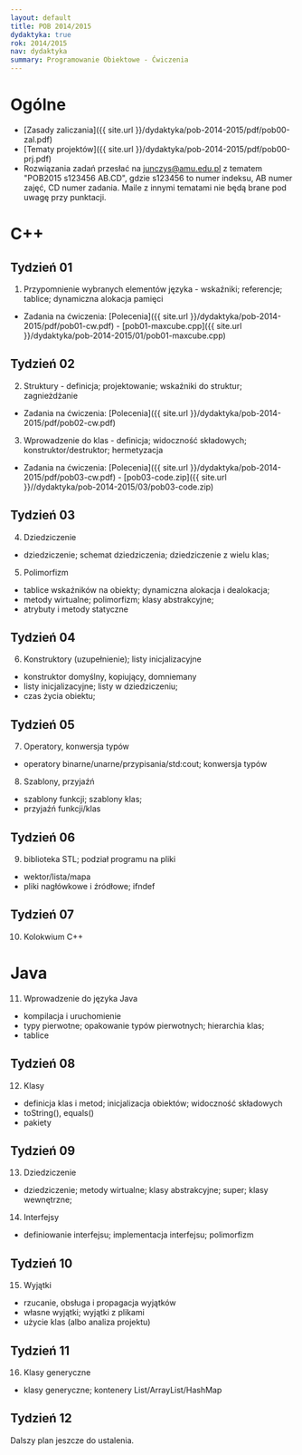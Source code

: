 ```yaml
---
layout: default
title: POB 2014/2015
dydaktyka: true
rok: 2014/2015
nav: dydaktyka
summary: Programowanie Obiektowe - Ćwiczenia
---
```


Ogólne
======
* [Zasady zaliczania]({{ site.url }}/dydaktyka/pob-2014-2015/pdf/pob00-zal.pdf)
* [Tematy projektów]({{ site.url }}/dydaktyka/pob-2014-2015/pdf/pob00-prj.pdf)
* Rozwiązania zadań przesłać na [junczys@amu.edu.pl](mailto:junczys@amu.edu.pl) z tematem "POB2015 s123456 AB.CD", gdzie s123456 to numer indeksu, AB numer zajęć, CD numer zadania. Maile z innymi tematami nie będą brane pod uwagę przy punktacji.

C++
===

Tydzień 01
------

1. Przypomnienie wybranych elementów języka - wskaźniki; referencje; tablice; dynamiczna alokacja pamięci
  * Zadania na ćwiczenia: [Polecenia]({{ site.url }}/dydaktyka/pob-2014-2015/pdf/pob01-cw.pdf) - [pob01-maxcube.cpp]({{ site.url }}/dydaktyka/pob-2014-2015/01/pob01-maxcube.cpp)

Tydzień 02
------

2. Struktury - definicja; projektowanie; wskaźniki do struktur; zagnieżdżanie
  * Zadania na ćwiczenia: [Polecenia]({{ site.url }}/dydaktyka/pob-2014-2015/pdf/pob02-cw.pdf)
3. Wprowadzenie do klas - definicja; widoczność składowych; konstruktor/destruktor; hermetyzacja
  * Zadania na ćwiczenia: [Polecenia]({{ site.url }}/dydaktyka/pob-2014-2015/pdf/pob03-cw.pdf) - [pob03-code.zip]({{ site.url }}//dydaktyka/pob-2014-2015/03/pob03-code.zip)

Tydzień 03
------

4. Dziedziczenie
  * dziedziczenie; schemat dziedziczenia; dziedziczenie z wielu klas; 
5. Polimorfizm
  * tablice wskaźników na obiekty; dynamiczna alokacja i dealokacja; 
  * metody wirtualne; polimorfizm; klasy abstrakcyjne;
  * atrybuty i metody statyczne

Tydzień 04
------

6. Konstruktory (uzupełnienie); listy inicjalizacyjne
  * konstruktor domyślny, kopiujący, domniemany
  * listy inicjalizacyjne; listy w dziedziczeniu;
  * czas życia obiektu;

Tydzień 05
------

7. Operatory, konwersja typów
  * operatory binarne/unarne/przypisania/std:cout; konwersja typów
8.  Szablony, przyjaźń
  * szablony funkcji; szablony klas;
  * przyjaźń funkcji/klas

Tydzień 06
------

9. biblioteka STL; podział programu na pliki
  * wektor/lista/mapa
  * pliki nagłówkowe i źródłowe; ifndef

Tydzień 07
------

10. Kolokwium C++

Java
====

11. Wprowadzenie do języka Java
  * kompilacja i uruchomienie
  * typy pierwotne; opakowanie typów pierwotnych; hierarchia klas; 
  * tablice

Tydzień 08
------

12. Klasy
  * definicja klas i metod; inicjalizacja obiektów; widoczność składowych
  * toString(), equals()
  * pakiety

Tydzień 09
------

13. Dziedziczenie
  * dziedziczenie; metody wirtualne; klasy abstrakcyjne; super; klasy wewnętrzne;
14. Interfejsy
  * definiowanie interfejsu; implementacja interfejsu; polimorfizm

Tydzień 10
------

15. Wyjątki
  * rzucanie, obsługa i propagacja wyjątków
  * własne wyjątki; wyjątki z plikami
  * użycie klas (albo analiza projektu)

Tydzień 11
------

16. Klasy generyczne
  * klasy generyczne; kontenery List/ArrayList/HashMap

Tydzień 12
------

Dalszy plan jeszcze do ustalenia.